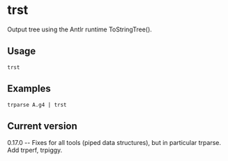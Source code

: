 # trst

Output tree using the Antlr runtime ToStringTree().

## Usage

    trst

## Examples

    trparse A.g4 | trst

## Current version

0.17.0 -- Fixes for all tools (piped data structures), but in particular trparse. Add trperf, trpiggy.
